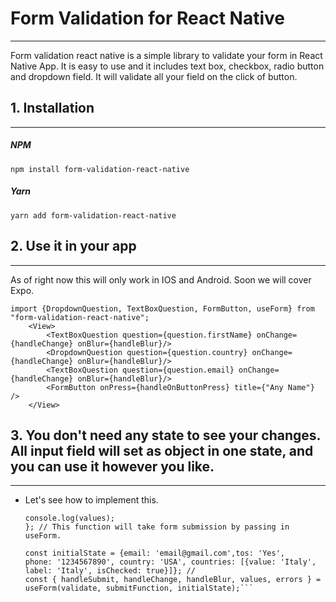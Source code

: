 # Form Validation for React Native
***
Form validation react native is a simple library to validate your form in React Native App. It is easy to use and it includes
text box, checkbox, radio button and dropdown field. It will validate all your field on the click of button.

## 1. Installation
***
##### NPM
    npm install form-validation-react-native

##### Yarn
    yarn add form-validation-react-native

## 2. Use it in your app
***
As of right now this will only work in IOS and Android. Soon we will cover Expo.

    import {DropdownQuestion, TextBoxQuestion, FormButton, useForm} from "form-validation-react-native";
        <View>
            <TextBoxQuestion question={question.firstName} onChange={handleChange} onBlur={handleBlur}/>
            <DropdownQuestion question={question.country} onChange={handleChange} onBlur={handleBlur}/>
            <TextBoxQuestion question={question.email} onChange={handleChange} onBlur={handleBlur}/>
            <FormButton onPress={handleOnButtonPress} title={"Any Name"} />
        </View>

## 3. You don't need any state to see your changes. All input field will set as object in one state, and you can use it however you like.
***
- Let's see how to implement this.

  ``` const submitFunction = async () => {
  console.log(values);
  }; // This function will take form submission by passing in useForm.
  
  const initialState = {email: 'email@gmail.com',tos: 'Yes',
  phone: '1234567890', country: 'USA', countries: [{value: 'Italy', label: 'Italy', isChecked: true}]}; // 
  const { handleSubmit, handleChange, handleBlur, values, errors } = useForm(validate, submitFunction, initialState);```
